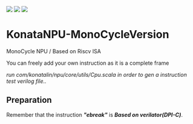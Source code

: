 ![ ](https://img.shields.io/badge/author-LocyDragon-blue)        ![ ](https://img.shields.io/badge/license-GPL3-yellow)     ![ ](https://img.shields.io/badge/build-failed-red)

# KonataNPU-MonoCycleVersion

MonoCycle NPU / Based on Riscv ISA

You can freely add your own instruction as it is a complete frame

*run com/konatalin/npu/core/utils/Cpu.scala in order to gen a instruction test verilog file..*


## Preparation

Remember that the instruction **_"ebreak"_**  is **_Based on verilator(DPI-C)_**.
